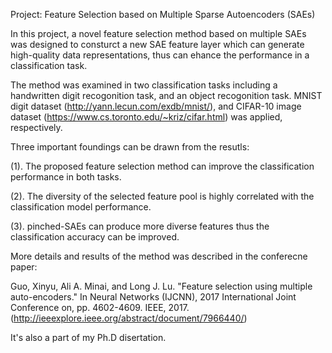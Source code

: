 Project: Feature Selection based on Multiple Sparse Autoencoders (SAEs)

In this project, a novel feature selection method based on multiple SAEs was designed to consturct 
a new SAE feature layer which can generate high-quality data representations, thus can ehance the 
performance in a classification task.

The method was examined in two classification tasks including a handwritten digit recogonition task,
and an object recogonition task. MNIST digit dataset (http://yann.lecun.com/exdb/mnist/), and CIFAR-10
image dataset (https://www.cs.toronto.edu/~kriz/cifar.html) was applied, respectively.

Three important foundings can be drawn from the resutls:

(1). The proposed feature selection method can improve the classification performance in both tasks. 

(2). The diversity of the selected feature pool is highly correlated with the classification model performance.

(3). pinched-SAEs can produce more diverse features thus the classification accuracy can be improved.

More details and results of the method was described in the conferecne paper:

Guo, Xinyu, Ali A. Minai, and Long J. Lu. "Feature selection using multiple auto-encoders." 
In Neural Networks (IJCNN), 2017 International Joint Conference on, pp. 4602-4609. IEEE, 2017.
(http://ieeexplore.ieee.org/abstract/document/7966440/)

It's also a part of my Ph.D disertation.
